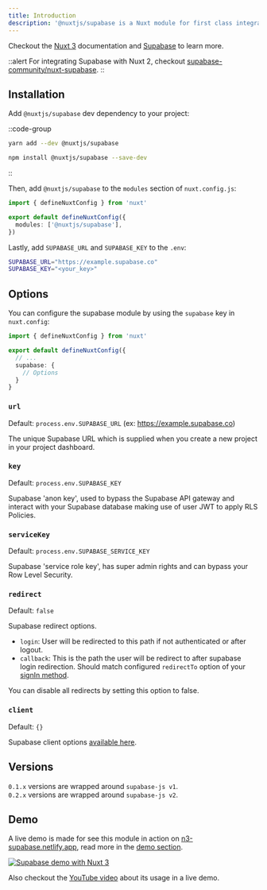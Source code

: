 ```yaml
---
title: Introduction
description: '@nuxtjs/supabase is a Nuxt module for first class integration with Supabase.'
---
```


Checkout the [Nuxt 3](https://v3.nuxtjs.org) documentation and [Supabase](https://supabase.com) to learn more.

::alert
For integrating Supabase with Nuxt 2, checkout [supabase-community/nuxt-supabase](https://github.com/supabase-community/nuxt-supabase).
::

## Installation

Add `@nuxtjs/supabase` dev dependency to your project:

::code-group
```bash [yarn]
yarn add --dev @nuxtjs/supabase
```
```bash [NPM]
npm install @nuxtjs/supabase --save-dev
```
::

Then, add `@nuxtjs/supabase` to the `modules` section of `nuxt.config.js`:

```ts [nuxt.config.ts]
import { defineNuxtConfig } from 'nuxt'

export default defineNuxtConfig({
  modules: ['@nuxtjs/supabase'],
})
```

Lastly, add `SUPABASE_URL` and `SUPABASE_KEY` to the `.env`:

```zsh [.env]
SUPABASE_URL="https://example.supabase.co"
SUPABASE_KEY="<your_key>"
```

## Options

You can configure the supabase module by using the `supabase` key in `nuxt.config`:

```ts [nuxt.config.ts]
import { defineNuxtConfig } from 'nuxt'

export default defineNuxtConfig({
  // ...
  supabase: {
    // Options
  }
}
```

### `url`

Default: `process.env.SUPABASE_URL` (ex: https://example.supabase.co)

The unique Supabase URL which is supplied when you create a new project in your project dashboard.

### `key`

Default: `process.env.SUPABASE_KEY`

Supabase 'anon key', used to bypass the Supabase API gateway and interact with your Supabase database making use of user JWT to apply RLS Policies.

### `serviceKey`

Default: `process.env.SUPABASE_SERVICE_KEY`

Supabase 'service role key', has super admin rights and can bypass your Row Level Security.


### `redirect`

Default: `false`

Supabase redirect options.

- `login`: User will be redirected to this path if not authenticated or after logout. 
- `callback`: This is the path the user will be redirect to after supabase login redirection. Should match configured `redirectTo` option of your [signIn method](https://supabase.com/docs/reference/javascript/auth-signinwithoauth).

You can disable all redirects by setting this option to false.

### `client`

Default: `{}`

Supabase client options [available here](https://github.com/supabase/supabase-js/blob/master/src/lib/types.ts#L10).

## Versions

`0.1.x` versions are wrapped around `supabase-js v1`.
<br>
`0.2.x` versions are wrapped around `supabase-js v2`.

## Demo

A live demo is made for see this module in action on [n3-supabase.netlify.app](https://n3-supabase.netlify.app), read more in the [demo section](/demo).

[![Supabase demo with Nuxt 3](https://user-images.githubusercontent.com/904724/160422461-8f87500a-8dec-4413-86b2-ba04e1b2d17b.png)](https://n3-supabase.netlify.app)

Also checkout the [YouTube video](https://www.youtube.com/watch?v=jIyiRT6zT8Q) about its usage in a live demo.
